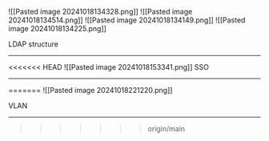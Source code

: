 ![[Pasted image 20241018134328.png]]
![[Pasted image 20241018134514.png]]
![[Pasted image 20241018134149.png]]
![[Pasted image 20241018134225.png]]

LDAP structure

***

<<<<<<< HEAD
![[Pasted image 20241018153341.png]]
SSO

***

=======
![[Pasted image 20241018221220.png]]

VLAN

***


>>>>>>> origin/main
